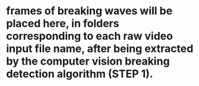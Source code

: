 # frames of breaking waves will be placed here, in folders corresponding to each raw video input file name, after being extracted by the computer vision breaking detection algorithm (STEP 1).